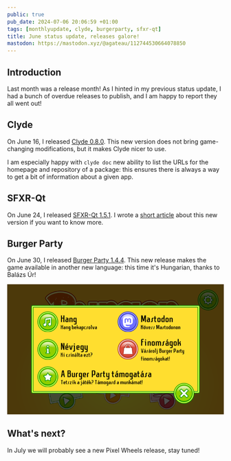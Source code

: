 ```yaml
---
public: true
pub_date: 2024-07-06 20:06:59 +01:00
tags: [monthlyupdate, clyde, burgerparty, sfxr-qt]
title: June status update, releases galore!
mastodon: https://mastodon.xyz/@agateau/112744530664078850
---
```


## Introduction

Last month was a release month! As I hinted in my previous status update, I had a bunch of overdue releases to publish, and I am happy to report they all went out!

## Clyde

On June 16, I released [Clyde 0.8.0](https://github.com/agateau/clyde/releases/0.8.0). This new version does not bring game-changing modifications, but it makes Clyde nicer to use.

I am especially happy with `clyde doc` new ability to list the URLs for the homepage and repository of a package: this ensures there is always a way to get a bit of information about a given app.

<!-- break -->

## SFXR-Qt

On June 24, I released [SFXR-Qt 1.5.1](https://github.com/agateau/sfxr-qt/releases/1.5.1). I wrote a [short article](../sfxr-qt-1-5-1/) about this new version if you want to know more.

## Burger Party

On June 30, I released [Burger Party 1.4.4](/projects/burgerparty). This new release makes the game available in another new language: this time it's Hungarian, thanks to Balázs Úr!

![Burger Party in Hungarian](burgerparty-hu.png)

## What's next?

In July we will probably see a new Pixel Wheels release, stay tuned!
